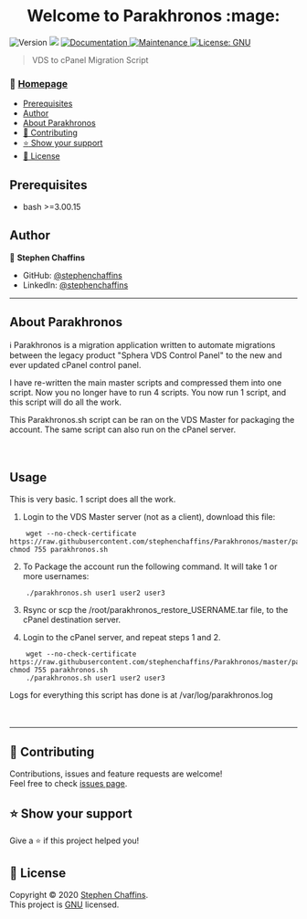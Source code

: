 <h1 align="center">Welcome to Parakhronos :mage: </h1>
<p>
  <img alt="Version" src="https://img.shields.io/badge/version-1.5-blue.svg?cacheSeconds=2592000" />
  <img src="https://img.shields.io/badge/bash-%3E%3D3.00.15-blue.svg" />
  <a href="https://github.com/stephenchaffins/Parakhronos#readme" target="_blank">
    <img alt="Documentation" src="https://img.shields.io/badge/documentation-yes-brightgreen.svg" />
  </a>
  <a href="https://github.com/stephenchaffins/Parakhronos/graphs/commit-activity" target="_blank">
    <img alt="Maintenance" src="https://img.shields.io/badge/Maintained%3F-yes-green.svg" />
  </a>
  <a href="https://github.com/stephenchaffins/Parakhronos/blob/master/LICENSE" target="_blank">
    <img alt="License: GNU" src="https://img.shields.io/github/license/stephenchaffins/Parakhronos" />
  </a>
</p>

> VDS to cPanel Migration Script

### :house_with_garden: [Homepage](https://github.com/stephenchaffins/Parakhronos)

<!-- TOC START min:1 max:3 link:true asterisk:true update:true -->
  * [Prerequisites](#prerequisites)
  * [Author](#author)
  * [About Parakhronos](#about-parakhronos)
  * [:handshake: Contributing](#handshake-contributing)
  * [:star: Show your support](#show-your-support)
  * [:pencil:	 License](#pencil-license)
<!-- TOC END -->



## Prerequisites

- bash >=3.00.15

## Author

:bust_in_silhouette: **Stephen Chaffins**

* GitHub: [@stephenchaffins](https://github.com/stephenchaffins)
* LinkedIn: [@stephenchaffins](https://linkedin.com/in/stephen-chaffins-39412760)

***

## About Parakhronos

:information_source: Parakhronos is a migration application written to automate migrations between the legacy product "Sphera VDS Control Panel" to the new and ever updated cPanel control panel.

I have re-written the main master scripts and compressed them into one script. Now you no longer have to run 4 scripts. You now run 1 script, and this script will do all the work.

This Parakhronos.sh script can be ran on the VDS Master for packaging the account. The same script can also run on the cPanel server.
<br /><br /><br />

## Usage

This is very basic. 1 script does all the work.


1. Login to the VDS Master server (not as a client), download this file:
```
    wget --no-check-certificate https://raw.githubusercontent.com/stephenchaffins/Parakhronos/master/parakhronos.sh; chmod 755 parakhronos.sh
```
2. To Package the account run the following command. It will take 1 or more usernames:
```
    ./parakhronos.sh user1 user2 user3
```
3. Rsync or scp the /root/parakhronos_restore_USERNAME.tar file, to the cPanel destination server.

4. Login to the cPanel server, and repeat steps 1 and 2.
```
    wget --no-check-certificate https://raw.githubusercontent.com/stephenchaffins/Parakhronos/master/parakhronos.sh; chmod 755 parakhronos.sh
    ./parakhronos.sh user1 user2 user3
```

Logs for everything this script has done is at /var/log/parakhronos.log
<br /><br /><br />


***
## :handshake: Contributing

Contributions, issues and feature requests are welcome!<br />Feel free to check [issues page](https://github.com/stephenchaffins/Parakhronos/issues).

## :star: Show your support

Give a ⭐️ if this project helped you!

## :pencil:	 License

Copyright © 2020 [Stephen Chaffins](https://github.com/stephenchaffins).<br />
This project is [GNU](https://github.com/stephenchaffins/Parakhronos/blob/master/LICENSE) licensed.
